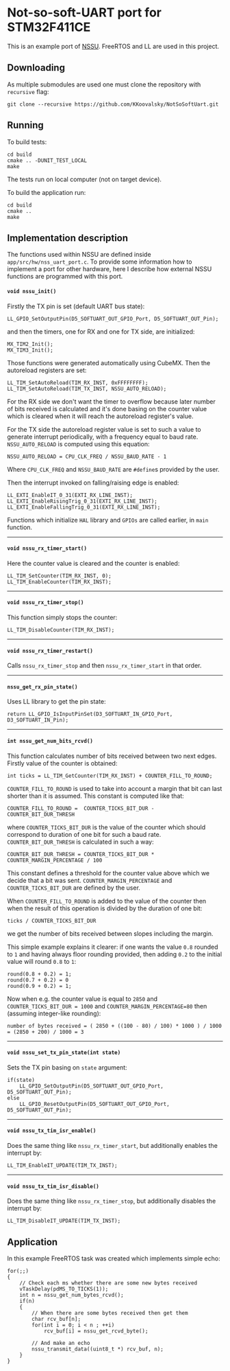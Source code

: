 # Not-so-soft-UART port for STM32F411CE

This is an example port of [NSSU](https://github.com/KKoovalsky/NotSoSoftUart). FreeRTOS and LL are used in this 
project. 

## Downloading

As multiple submodules are used one must clone the repository with `recursive` flag:
```
git clone --recursive https://github.com/KKoovalsky/NotSoSoftUart.git
```

## Running

To build tests:

```
cd build
cmake .. -DUNIT_TEST_LOCAL
make
```

The tests run on local computer (not on target device).

To build the application run:
```
cd build
cmake ..
make
```

## Implementation description

The functions used within NSSU are defined inside `app/src/hw/nss_uart_port.c`. To provide some information how to
implement a port for other hardware, here I describe how external NSSU functions are programmed with this port.

#### `void nssu_init()`

Firstly the TX pin is set (default UART bus state):
```
LL_GPIO_SetOutputPin(D5_SOFTUART_OUT_GPIO_Port, D5_SOFTUART_OUT_Pin);
```
and then the timers, one for RX and one for TX side, are initialized:
```
MX_TIM2_Init();
MX_TIM3_Init();
```
Those functions were generated automatically using CubeMX.
Then the autoreload registers are set:
```
LL_TIM_SetAutoReload(TIM_RX_INST, 0xFFFFFFFF);
LL_TIM_SetAutoReload(TIM_TX_INST, NSSU_AUTO_RELOAD);
```
For the RX side we don't want the timer to overflow because later number of bits received is calculated and it's done
basing on the counter value which is cleared when it will reach the autoreload register's value.

For the TX side the autoreload register value is set to such a value to generate interrupt periodically, with a 
frequency equal to baud rate. `NSSU_AUTO_RELOAD` is computed using this equation:

```
NSSU_AUTO_RELOAD = CPU_CLK_FREQ / NSSU_BAUD_RATE - 1 
```

Where `CPU_CLK_FREQ` and `NSSU_BAUD_RATE` are `#define`s provided by the user.

Then the interrupt invoked on falling/raising edge is enabled:

```
LL_EXTI_EnableIT_0_31(EXTI_RX_LINE_INST);
LL_EXTI_EnableRisingTrig_0_31(EXTI_RX_LINE_INST);
LL_EXTI_EnableFallingTrig_0_31(EXTI_RX_LINE_INST);
``` 

Functions which initialize `HAL` library and `GPIOs` are called earlier, in `main` function.

---

#### `void nssu_rx_timer_start()`

Here the counter value is cleared and the counter is enabled:
```
LL_TIM_SetCounter(TIM_RX_INST, 0);
LL_TIM_EnableCounter(TIM_RX_INST);
```

---

#### `void nssu_rx_timer_stop()`

This function simply stops the counter:
```
LL_TIM_DisableCounter(TIM_RX_INST);
```

---

#### `void nssu_rx_timer_restart()`

Calls `nssu_rx_timer_stop` and then `nssu_rx_timer_start` in that order.

---

#### `nssu_get_rx_pin_state()`

Uses LL library to get the pin state:

```
return LL_GPIO_IsInputPinSet(D3_SOFTUART_IN_GPIO_Port, D3_SOFTUART_IN_Pin);
```

---

#### `int nssu_get_num_bits_rcvd()`

This function calculates number of bits received between two next edges. Firstly value of the counter is obtained:
```
int ticks = LL_TIM_GetCounter(TIM_RX_INST) + COUNTER_FILL_TO_ROUND;
```
`COUNTER_FILL_TO_ROUND` is used to take into account a margin that bit can last shorter than it is assumed. This
constant is computed like that:
```
COUNTER_FILL_TO_ROUND =  COUNTER_TICKS_BIT_DUR - COUNTER_BIT_DUR_THRESH
```
where `COUNTER_TICKS_BIT_DUR` is the value of the counter which should correspond to duration of one bit for such a
baud rate. `COUNTER_BIT_DUR_THRESH` is calculated in such a way:
```
COUNTER_BIT_DUR_THRESH = COUNTER_TICKS_BIT_DUR * COUNTER_MARGIN_PERCENTAGE / 100
```
This constant defines a threshold for the counter value above which we decide that a bit was sent.
`COUNTER_MARGIN_PERCENTAGE` and `COUNTER_TICKS_BIT_DUR` are defined by the user.

When `COUNTER_FILL_TO_ROUND` is added to the value of the counter then when the result of this operation is divided
by the duration of one bit:
```
ticks / COUNTER_TICKS_BIT_DUR
```
we get the number of bits received between slopes including the margin.

This simple example explains it clearer: if one wants the value `0.8` rounded to `1` and having always floor rounding
provided, then adding `0.2` to the initial value will round `0.8` to `1`:

```
round(0.8 + 0.2) = 1;
round(0.7 + 0.2) = 0
round(0.9 + 0.2) = 1;
```
Now when e.g. the counter value is equal to `2850` and `COUNTER_TICKS_BIT_DUR = 1000` and 
`COUNTER_MARGIN_PERCENTAGE=80` then (assuming integer-like rounding):
```
number of bytes received = ( 2850 + ((100 - 80) / 100) * 1000 ) / 1000 = (2850 + 200) / 1000 = 3
```

---

#### `void nssu_set_tx_pin_state(int state)`

Sets the TX pin basing on `state` argument:
```
if(state)
	LL_GPIO_SetOutputPin(D5_SOFTUART_OUT_GPIO_Port, D5_SOFTUART_OUT_Pin);
else
	LL_GPIO_ResetOutputPin(D5_SOFTUART_OUT_GPIO_Port, D5_SOFTUART_OUT_Pin);
```

---

#### `void nssu_tx_tim_isr_enable()`

Does the same thing like `nssu_rx_timer_start`, but additionally enables the interrupt by:
```
LL_TIM_EnableIT_UPDATE(TIM_TX_INST);
```

---

#### `void nssu_tx_tim_isr_disable()`

Does the same thing like `nssu_rx_timer_stop`, but additionally disables the interrupt by:
```
LL_TIM_DisableIT_UPDATE(TIM_TX_INST);
```

## Application

In this example FreeRTOS task was created which implements simple echo:

```
for(;;)
{
	// Check each ms whether there are some new bytes received 
	vTaskDelay(pdMS_TO_TICKS(1));
	int n = nssu_get_num_bytes_rcvd();
	if(n)
	{
		// When there are some bytes received then get them
		char rcv_buf[n];
		for(int i = 0; i < n ; ++i)
			rcv_buf[i] = nssu_get_rcvd_byte();

		// And make an echo
		nssu_transmit_data((uint8_t *) rcv_buf, n);
	}
}
```
